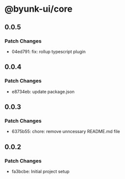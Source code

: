 # @byunk-ui/core

## 0.0.5

### Patch Changes

- 04ed791: fix: rollup typescript plugin

## 0.0.4

### Patch Changes

- e8734eb: update package.json

## 0.0.3

### Patch Changes

- 6375b55: chore: remove unncessary README.md file

## 0.0.2

### Patch Changes

- fa3bcbe: Initial project setup
